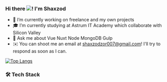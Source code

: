 ### Hi there ![](https://github.com/blackcater/blackcater/raw/main/images/Hi.gif)! I'm Shaxzod

- 🔭 I’m currently working on freelance and my own projects
- 🎓 I’m currently studying at Astrum IT Academy which collaborate with Silicon Valley
- 💬 Ask me about Vue Nuxt Node MongoDB Gulp
- ✉️ You can shoot me an email at shaxzodzor007@gmail.com! I'll try to respond as soon as I can.

[![Top Langs](https://github-readme-stats.vercel.app/api/top-langs/?username=shaxzod5625&exclude_repo=github-readme-stats,anuraghazra.github.io)](https://github.com/anuraghazra/github-readme-stats)

### 🛠 Tech Stack
